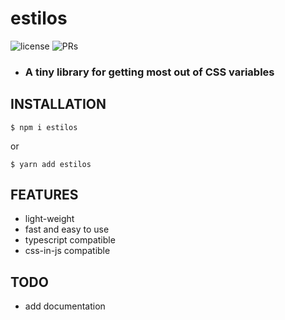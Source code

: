 # estilos

![license](https://img.shields.io/github/license/ahgilak/estilos)
![PRs](https://img.shields.io/badge/PRs-welcome-brightgreen.svg)

- ### A tiny library for getting most out of CSS variables

## INSTALLATION
```console
$ npm i estilos
```
or
```console
$ yarn add estilos
```

## FEATURES
* light-weight
* fast and easy to use
* typescript compatible
* css-in-js compatible

## TODO
* add documentation
